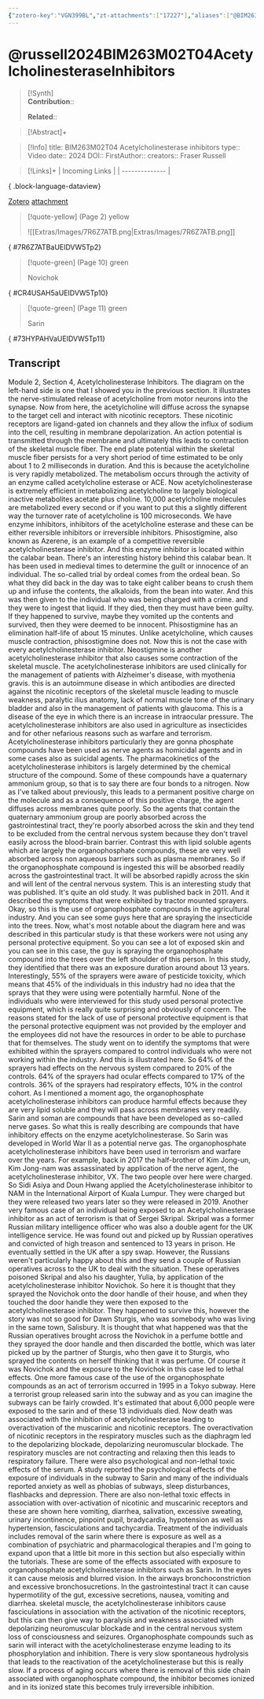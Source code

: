 ```yaml
---
{"zotero-key":"VGN399BL","zt-attachments":["17227"],"aliases":["@BIM263M02T04 Acetylcholinesterase inhibitors"],"keywords":null,"FirstAuthor":"[[ Fraser Russell]]","tags":["source/video","Uni/BIM263"],"dg-publish":true,"permalink":"/sources/video/russell2024-bim-263-m02-t04-acetylcholinesterase-inhibitors/","dgPassFrontmatter":true}
---
```


# @russell2024BIM263M02T04AcetylcholinesteraseInhibitors

>[!Synth]  
>**Contribution**::  
>  
>**Related**:: 
>  

> [!Abstract]+
> 

> [!Info]
> title: BIM263M02T04 Acetylcholinesterase inhibitors
> type:: Video 
> date:: 2024
> DOI:: 
> FirstAuthor:: 
> creators:: Fraser Russell

> [!Links]+
>  | Incoming Links |
> | -------------- |
> 
{ .block-language-dataview}


[Zotero](zotero://select/library/items/VGN399BL) [attachment](<file:///Users/nathanmaxwell/Zotero/storage/UEIDVW5T/BIM263%20M2S4%20Introduction%20to%20Pharmacology.pdf>)

> [!quote-yellow] (Page 2) yellow
> 
> ![[Extras/Images/7R6Z7ATB.png\|Extras/Images/7R6Z7ATB.png]]
>
{ #7R6Z7ATBaUEIDVW5Tp2}


> [!quote-green] (Page 10) green
> 
> Novichok
>
{ #CR4USAH5aUEIDVW5Tp10}


> [!quote-green] (Page 11) green
> 
> Sarin
>
{ #73HYPAHVaUEIDVW5Tp11}



## Transcript

Module 2, Section 4, Acetylcholinesterase Inhibitors. The diagram on the left-hand side is one that I showed you in the previous section. It illustrates the nerve-stimulated release of acetylcholine from motor neurons into the synapse. Now from here, the acetylcholine will diffuse across the synapse to the target cell and interact with nicotinic receptors. These nicotinic receptors are ligand-gated ion channels and they allow the influx of sodium into the cell, resulting in membrane depolarization. An action potential is transmitted through the membrane and ultimately this leads to contraction of the skeletal muscle fiber. The end plate potential within the skeletal muscle fiber persists for a very short period of time estimated to be only about 1 to 2 milliseconds in duration. And this is because the acetylcholine is very rapidly metabolized. The metabolism occurs through the activity of an enzyme called acetylcholine esterase or ACE. Now acetylcholinesterase is extremely efficient in metabolizing acetylcholine to largely biological inactive metabolites acetate plus choline. 10,000 acetylcholine molecules are metabolized every second or if you want to put this a slightly different way the turnover rate of acetylcholine is 100 microseconds. We have enzyme inhibitors, inhibitors of the acetylcholine esterase and these can be either reversible inhibitors or irreversible inhibitors. Phisostigmine, also known as Azerene, is an example of a competitive reversible acetylcholinesterase inhibitor. And this enzyme inhibitor is located within the calabar bean. There's an interesting history behind this calabar bean. It has been used in medieval times to determine the guilt or innocence of an individual. The so-called trial by ordeal comes from the ordeal bean. So what they did back in the day was to take eight caliber beans to crush them up and infuse the contents, the alkaloids, from the bean into water. And this was then given to the individual who was being charged with a crime. and they were to ingest that liquid. If they died, then they must have been guilty. If they happened to survive, maybe they vomited up the contents and survived, then they were deemed to be innocent. Phisostigmine has an elimination half-life of about 15 minutes. Unlike acetylcholine, which causes muscle contraction, phisostigmine does not. Now this is not the case with every acetylcholinesterase inhibitor. Neostigmine is another acetylcholinesterase inhibitor that also causes some contraction of the skeletal muscle. The acetylcholinesterase inhibitors are used clinically for the management of patients with Alzheimer's disease, with myothenia gravis. this is an autoimmune disease in which antibodies are directed against the nicotinic receptors of the skeletal muscle leading to muscle weakness, paralytic ilius anatomy, lack of normal muscle tone of the urinary bladder and also in the management of patients with glaucoma. This is a disease of the eye in which there is an increase in intraocular pressure. The acetylcholinesterase inhibitors are also used in agriculture as insecticides and for other nefarious reasons such as warfare and terrorism. Acetylcholinesterase inhibitors particularly they are gonna phosphate compounds have been used as nerve agents as homicidal agents and in some cases also as suicidal agents. The pharmacokinetics of the acetylcholinesterase inhibitors is largely determined by the chemical structure of the compound. Some of these compounds have a quaternary ammonium group, so that is to say there are four bonds to a nitrogen. Now as I've talked about previously, this leads to a permanent positive charge on the molecule and as a consequence of this positive charge, the agent diffuses across membranes quite poorly. So the agents that contain the quaternary ammonium group are poorly absorbed across the gastrointestinal tract, they're poorly absorbed across the skin and they tend to be excluded from the central nervous system because they don't travel easily across the blood-brain barrier. Contrast this with lipid soluble agents which are largely the organophosphate compounds, these are very well absorbed across non aqueous barriers such as plasma membranes. So if the organophosphate compound is ingested this will be absorbed readily across the gastrointestinal tract. It will be absorbed rapidly across the skin and will lent of the central nervous system. This is an interesting study that was published. It's quite an old study. It was published back in 2011. And it described the symptoms that were exhibited by tractor mounted sprayers. Okay, so this is the use of organophosphate compounds in the agricultural industry. And you can see some guys here that are spraying the insecticide into the trees. Now, what's most notable about the diagram here and was described in this particular study is that these workers were not using any personal protective equipment. So you can see a lot of exposed skin and you can see in this case, the guy is spraying the organophosphate compound into the trees over the left shoulder of this person. In this study, they identified that there was an exposure duration around about 13 years. Interestingly, 55% of the sprayers were aware of pesticide toxicity, which means that 45% of the individuals in this industry had no idea that the sprays that they were using were potentially harmful. None of the individuals who were interviewed for this study used personal protective equipment, which is really quite surprising and obviously of concern. The reasons stated for the lack of use of personal protective equipment is that the personal protective equipment was not provided by the employer and the employees did not have the resources in order to be able to purchase that for themselves. The study went on to identify the symptoms that were exhibited within the sprayers compared to control individuals who were not working within the industry. And this is illustrated here. So 64% of the sprayers had effects on the nervous system compared to 20% of the controls. 64% of the sprayers had ocular effects compared to 17% of the controls. 36% of the sprayers had respiratory effects, 10% in the control cohort. As I mentioned a moment ago, the organophosphate acetylcholinesterase inhibitors can produce harmful effects because they are very lipid soluble and they will pass across membranes very readily. Sarin and soman are compounds that have been developed as so-called nerve gases. So what this is really describing are compounds that have inhibitory effects on the enzyme acetylcholinesterase. So Sarin was developed in World War II as a potential nerve gas. The organophosphate acetylcholinesterase inhibitors have been used in terrorism and warfare over the years. For example, back in 2017 the half-brother of Kim Jong-un, Kim Jong-nam was assassinated by application of the nerve agent, the acetylcholinesterase inhibitor, VX. The two people over here were charged. So Sidi Asiya and Doun Hwang applied the Acetylcholinesterase inhibitor to NAM in the International Airport of Kuala Lumpur. They were charged but they were released two years later so they were released in 2019. Another very famous case of an individual being exposed to an Acetylcholinesterase inhibitor as an act of terrorism is that of Sergei Skripal. Skripal was a former Russian military intelligence officer who was also a double agent for the UK intelligence service. He was found out and picked up by Russian operatives and convicted of high treason and sentenced to 13 years in prison. He eventually settled in the UK after a spy swap. However, the Russians weren't particularly happy about this and they send a couple of Russian operatives across to the UK to deal with the situation. These operatives poisoned Skripal and also his daughter, Yulia, by application of the acetylcholinesterase inhibitor Novichok. So here it is thought that they sprayed the Novichok onto the door handle of their house, and when they touched the door handle they were then exposed to the acetylcholinesterase inhibitor. They happened to survive this, however the story was not so good for Dawn Sturgis, who was somebody who was living in the same town, Salisbury. It is thought that what happened was that the Russian operatives brought across the Novichok in a perfume bottle and they sprayed the door handle and then discarded the bottle, which was later picked up by the partner of Sturgis, who then gave it to Sturgis, who sprayed the contents on herself thinking that it was perfume. Of course it was Novichok and the exposure to the Novichok in this case led to lethal effects. One more famous case of the use of the organophosphate compounds as an act of terrorism occurred in 1995 in a Tokyo subway. Here a terrorist group released sarin into the subway and as you can imagine the subways can be fairly crowded. It's estimated that about 6,000 people were exposed to the sarin and of these 13 individuals died. Now death was associated with the inhibition of acetylcholinesterase leading to overactivation of the muscarinic and nicotinic receptors. The overactivation of nicotinic receptors in the respiratory muscles such as the diaphragm led to the depolarizing blockade, depolarizing neuromuscular blockade. The respiratory muscles are not contracting and relaxing then this leads to respiratory failure. There were also psychological and non-lethal toxic effects of the serum. A study reported the psychological effects of the exposure of individuals in the subway to Sarin and many of the individuals reported anxiety as well as phobias of subways, sleep disturbances, flashbacks and depression. There are also non-lethal toxic effects in association with over-activation of nicotinic and muscarinic receptors and these are shown here vomiting, diarrhea, salivation, excessive sweating, urinary incontinence, pinpoint pupil, bradycardia, hypotension as well as hypertension, fasciculations and tachycardia. Treatment of the individuals includes removal of the sarin where there is exposure as well as a combination of psychiatric and pharmacological therapies and I'm going to expand upon that a little bit more in this section but also especially within the tutorials. These are some of the effects associated with exposure to organophosphate acetylcholinesterase inhibitors such as Sarin. In the eyes it can cause meiosis and blurred vision. In the airways bronchoconstriction and excessive bronchosucretions. In the gastrointestinal tract it can cause hypermotility of the gut, excessive secretions, nausea, vomiting and diarrhea. skeletal muscle, the acetylcholinesterase inhibitors cause fasciculations in association with the activation of the nicotinic receptors, but this can then give way to paralysis and weakness associated with depolarizing neuromuscular blockade and in the central nervous system loss of consciousness and seizures. Organophosphate compounds such as sarin will interact with the acetylcholinesterase enzyme leading to its phosphorylation and inhibition. There is very slow spontaneous hydrolysis that leads to the reactivation of the acetylcholinesterase but this is really slow. If a process of aging occurs where there is removal of this side chain associated with organophosphate compound, the inhibitor becomes ionized and in its ionized state this becomes truly irreversible inhibition.